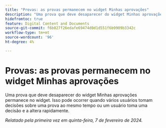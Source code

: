 ```yaml
---
title: "Provas: as provas permanecem no widget Minhas aprovações"
description: "Uma prova que deve desaparecer do widget Minhas aprovações permanece no widget. Isso pode ocorrer quando vários usuários tomam decisões sobre uma prova ao mesmo tempo ou um usuário toma uma decisão e a altera rapidamente."
hidefromtoc: true
feature: Digital Content and Documents
source-git-commit: f6b027f26edafe69474d0d1d551f6b9909b3342c
workflow-type: tm+mt
source-wordcount: '96'
ht-degree: 4%

---
```



# Provas: as provas permanecem no widget Minhas aprovações

Uma prova que deve desaparecer do widget Minhas aprovações permanece no widget. Isso pode ocorrer quando vários usuários tomam decisões sobre uma prova ao mesmo tempo ou um usuário toma uma decisão e a altera rapidamente.

_Relatado pela primeira vez em quinta-feira, 7 de fevereiro de 2024._
